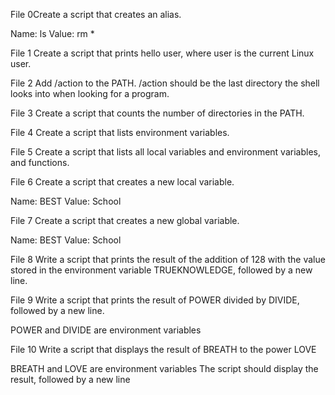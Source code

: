 File 0Create a script that creates an alias.

Name: ls
Value: rm *

File 1 Create a script that prints hello user, where user is the current Linux user.

File 2 Add /action to the PATH. /action should be the last directory the shell looks into when looking for a program.

File 3 Create a script that counts the number of directories in the PATH.

File 4 Create a script that lists environment variables.

File 5 Create a script that lists all local variables and environment variables, and functions.

File 6 Create a script that creates a new local variable.

Name: BEST
Value: School

File 7 Create a script that creates a new global variable.

Name: BEST
Value: School

File 8 Write a script that prints the result of the addition of 128 with the value stored in the environment variable TRUEKNOWLEDGE, followed by a new line.

File 9 Write a script that prints the result of POWER divided by DIVIDE, followed by a new line.

POWER and DIVIDE are environment variables

File 10 Write a script that displays the result of BREATH to the power LOVE

BREATH and LOVE are environment variables
The script should display the result, followed by a new line